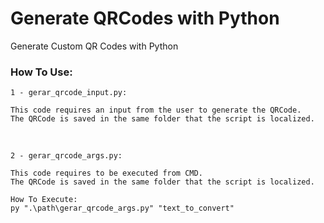 # Generate QRCodes with Python
Generate Custom QR Codes with Python

### How To Use:
	1 - gerar_qrcode_input.py:

	This code requires an input from the user to generate the QRCode.
	The QRCode is saved in the same folder that the script is localized.

<br/>

	2 - gerar_qrcode_args.py:

	This code requires to be executed from CMD.
	The QRCode is saved in the same folder that the script is localized.

	How To Execute:
	py ".\path\gerar_qrcode_args.py" "text_to_convert"
